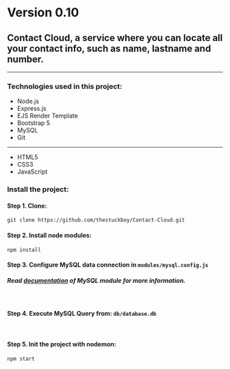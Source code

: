 # Version 0.10

## Contact Cloud, a service where you can locate all your contact info, such as name, lastname and number.

<hr>

### **Technologies used in this project**:

* Node.js
* Express.js
* EJS Render Template
* Bootstrap 5
* MySQL
* Git

<hr>

* HTML5
* CSS3
* JavaScript

### **Install the project**:

#### Step 1. Clone:

    git clone https://github.com/thestuckboy/Contact-Cloud.git

#### Step 2. Install node modules:

    npm install

#### Step 3. Configure MySQL data connection in ``` modules/mysql.config.js ```

##### Read [documentation](https://www.npmjs.com/package/mysql) of MySQL module for more information.

<br>

#### Step 4. Execute MySQL Query from: ``` db/database.db ```

<br>

#### Step 5. Init the project with nodemon:

    npm start